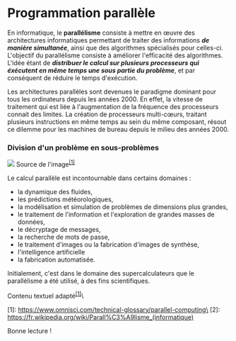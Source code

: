 # Programmation parallèle

En informatique, le **parallélisme** consiste à mettre en œuvre des architectures informatiques 
permettant de traiter des informations ***de manière simultanée***, ainsi que des algorithmes spécialisés pour celles-ci. 
L'objectif du parallélisme consiste à améliorer l'efficacité des algorithmes. L'idée étant de ***distribuer le calcul sur plusieurs processeurs 
qui éxécutent en même temps une sous partie du problème***, et par conséquent de réduire le temps d'exécution.

Les architectures parallèles sont devenues le paradigme dominant pour tous les ordinateurs depuis les années 2000. 
En effet, la vitesse de traitement qui est liée à l'augmentation de la fréquence des processeurs connait des limites. 
La création de processeurs multi-cœurs, traitant plusieurs instructions en même temps au sein du même composant, 
résout ce dilemme pour les machines de bureau depuis le milieu des années 2000.

### Division d'un problème en sous-problèmes
![](parallel.png)
Source de l'image<sup>[[1]](#alchemy-docs-1)</sup>

Le calcul parallèle est incontournable dans certains domaines : 
- la dynamique des fluides, 
- les prédictions météorologiques, 
- la modélisation et simulation de problèmes de dimensions plus grandes, 
- le traitement de l'information et l'exploration de grandes masses de données, 
- le décryptage de messages, 
- la recherche de mots de passe, 
- le traitement d'images ou la fabrication d'images de synthèse,
- l'intelligence artificielle 
- la fabrication automatisée. 

Initialement, c'est dans le domaine des supercalculateurs que le parallélisme a été utilisé, à des fins scientifiques.

Contenu textuel adapté<sup>[[1]](#alchemy-docs-1)</sup>\

<a name="sqlalchemy-docs-1">[1]</a>: https://www.omnisci.com/technical-glossary/parallel-computing\
<a name="sqlalchemy-docs-2">[2]</a>: https://fr.wikipedia.org/wiki/Parall%C3%A9lisme_(informatique)

Bonne lecture !
